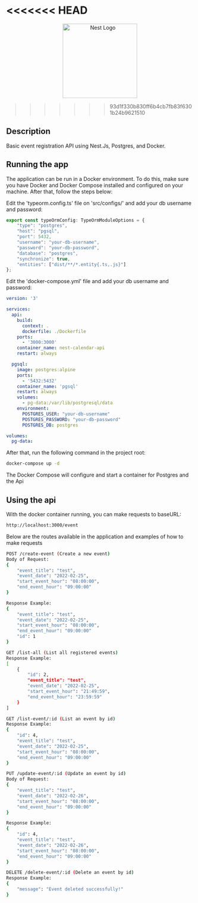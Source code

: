 <<<<<<< HEAD
=======
<p align="center">
  <img src="https://nestjs.com/img/logo-small.svg" width="200" alt="Nest Logo" />
</p>

>>>>>>> 93d1f330b830ff6b4cb7fb83f6301b24b9621510
## Description
Basic event registration API using Nest.Js, Postgres, and Docker.

## Running the app
The application can be run in a Docker environment. To do this, make sure you have Docker and Docker Compose installed and configured on your machine.
After that, follow the steps below:

Edit the 'typeorm.config.ts' file on 'src/configs/' and add your db username and password:

```js
export const typeOrmConfig: TypeOrmModuleOptions = {
    "type": "postgres",
    "host": "pgsql",
    "port": 5432,
    "username": "your-db-username",
    "password": "your-db-password",
    "database": "postgres",
    "synchronize": true,
    "entities": ["dist/**/*.entity{.ts,.js}"]
};
```
Edit the 'docker-compose.yml' file and add your db username and password:

```yml
version: '3'

services:
  api:
    build:
      context: .
      dockerfile: ./Dockerfile
    ports:
      - '3000:3000'
    container_name: nest-calendar-api
    restart: always

  pgsql:
    image: postgres:alpine
    ports:
      - '5432:5432'
    container_name: 'pgsql'
    restart: always
    volumes:
      - pg-data:/var/lib/postgresql/data
    environment:
      POSTGRES_USER: "your-db-username"
      POSTGRES_PASSWORD: "your-db-password"
      POSTGRES_DB: postgres

volumes:
  pg-data:
```
After that, run the following command in the project root:

```bash
docker-compose up -d
```
The Docker Compose will configure and start a container for Postgres and the Api

## Using the api
With the docker container running, you can make requests to baseURL:
```bash
http://localhost:3000/event
```
Below are the routes available in the application and examples of how to make requests

```sh
POST /create-event (Create a new event)
Body of Request:
{
    "event_title": "test",
    "event_date": "2022-02-25",
    "start_event_hour": "08:00:00",
    "end_event_hour": "09:00:00"
}

Response Example:
{
    "event_title": "test",
    "event_date": "2022-02-25",
    "start_event_hour": "08:00:00",
    "end_event_hour": "09:00:00"
    "id": 1
}
```

```sh
GET /list-all (List all registered events)
Response Example:
[
    {
        "id": 2,
        "event_title": "test",
        "event_date": "2022-02-25",
        "start_event_hour": "21:49:59",
        "end_event_hour": "23:59:59"
    }
]
```

```sh
GET /list-event/:id (List an event by id)
Response Example:
{
    "id": 4,
    "event_title": "test",
    "event_date": "2022-02-25",
    "start_event_hour": "08:00:00",
    "end_event_hour": "09:00:00"
}
```

```sh
PUT /update-event/:id (Update an event by id)
Body of Request:
{
    "event_title": "test",
    "event_date": "2022-02-26",
    "start_event_hour": "08:00:00",
    "end_event_hour": "09:00:00"
}

Response Example:
{
    "id": 4,
    "event_title": "test",
    "event_date": "2022-02-26",
    "start_event_hour": "08:00:00",
    "end_event_hour": "09:00:00"
}
```

```sh
DELETE /delete-event/:id (Delete an event by id)
Response Example:
{
    "message": "Event deleted successfully!"
}
```


